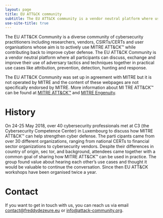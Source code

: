 ```yaml
---
layout: page
title: EU ATT&CK community
subtitle: The EU ATT&CK community is a vendor neutral platform where users of the MITRE ATT&CK™ Framework can discuss, exchange and improve their use of adversary tactics and techniques in practical use cases.
use-site-title: true
---
```


The EU ATT&CK Community is a diverse community of cybersecurity practitioners including researchers, vendors, CSIRTs/CERTs and user organisations whose aim is to actively use MITRE ATT&CK™ while contributing back to improve cyber defense. The EU ATT&CK Community is a vendor neutral platform where all participants can discuss, exchange and improve their use of adversary tactics and techniques together in practical use cases like attribution, prevention, detection, hunting and response.

The EU ATT&CK Community was set up in agreement with MITRE but it is not operated by MITRE and the content of these webpages are not specifically endorsed by MITRE. More information about MI
TRE ATT&CK™ can be found at <a href="https://attack.mitre.org/"> MITRE ATT&CK™</a> and <a href="https://mitre-engenuity.org/"> MITRE Engenuity</a>.

# History

On 24-25 May 2018, over 40 cybersecurity professionals met at C3 (the Cybersecurity Competence Center) in Luxembourg to discuss how MITRE ATT&CK™ can help strengthen cyber defense. The parti
cipants came from over 30 different organizations, ranging from national CERTs to financial sector organizations to cybersecurity vendors. Despite their differences in country of origin, sec
tor, and background, attendees came together with a common goal of sharing how MITRE ATT&CK™ can be used in practice. The group found value about hearing each other’s use cases and thought it would be valuable to continue the conversation. Since then EU ATT&CK workshops have been organised twice a year.

# Contact

If you want to get in touch with us, you can reach us via email contact@freddydezeure.eu or info@attack-community.org.

